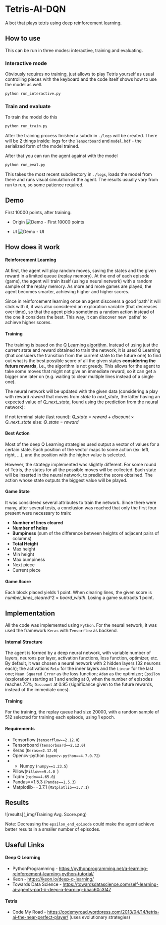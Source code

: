 # Tetris-AI-DQN

A bot that plays [tetris](https://en.wikipedia.org/wiki/Tetris) using deep reinforcement learning.

## How to use

This can be run in three modes: interactive, training and evaluating.

### Interactive mode

Obviously requires no training, just allows to play Tetris yourself as usual controlling pieces with the keyboard 
and the code itself shows how to use the model as well.
```bash
python run_interactive.py
```

### Train and evaluate

To train the model do this
```bash
python run_train.py
```
After the training process finished a subdir in `./logs` will be created. There will be 2 things inside: logs for the
[`Tensorboard`](https://www.tensorflow.org/guide/summaries_and_tensorboard) and `model.hdf` - the serialized form of
the model trained. 

After that you can run the agent against with the model

```bash
python run_eval.py
```
This takes the most recent subdirectory in `./logs`, loads the model from there and runs visual simulation of the agent.
The results usually vary from run to run, so some patience required.

## Demo

First 10000 points, after training.

- Origin
![Demo - First 10000 points](_img/Origin/demo.gif)

- UI
![Demo - UI](_img/demo-ui.gif)

## How does it work

#### Reinforcement Learning

At first, the agent will play random moves, saving the states and the given reward in a limited queue (replay memory). At the end of each episode (game), the agent will train itself (using a neural network) with a random sample of the replay memory. As more and more games are played, the agent becomes smarter, achieving higher and higher scores.

Since in reinforcement learning once an agent discovers a good 'path' it will stick with it, it was also considered an exploration variable (that decreases over time), so that the agent picks sometimes a random action instead of the one it considers the best. This way, it can discover new 'paths' to achieve higher scores.


#### Training

The training is based on the [Q Learning algorithm](https://en.wikipedia.org/wiki/Q-learning). Instead of using just the current state and reward obtained to train the network, it is used Q Learning (that considers the transition from the current state to the future one) to find out what is the best possible score of all the given states **considering the future rewards**, i.e., the algorithm is not greedy. This allows for the agent to take some moves that might not give an immediate reward, so it can get a bigger one later on (e.g. waiting to clear multiple lines instead of a single one).

The neural network will be updated with the given data (considering a play with reward *reward* that moves from *state* to *next_state*, the latter having an expected value of *Q_next_state*, found using the prediction from the neural network):

if not terminal state (last round): *Q_state* = *reward* + *discount* × *Q_next_state*
else: *Q_state* = *reward*


#### Best Action

Most of the deep Q Learning strategies used output a vector of values for a certain state. Each position of the vector maps to some action (ex: left, right, ...), and the position with the higher value is selected.

However, the strategy implemented was slightly different. For some round of Tetris, the states for all the possible moves will be collected. Each state will be inserted in the neural network, to predict the score obtained. The action whose state outputs the biggest value will be played.


#### Game State

It was considered several attributes to train the network. Since there were many, after several tests, a conclusion was reached that only the first four present were necessary to train:

- **Number of lines cleared**
- **Number of holes**
- **Bumpiness** (sum of the difference between heights of adjacent pairs of columns)
- **Total Height**
- Max height
- Min height
- Max bumpiness
- Next piece
- Current piece


#### Game Score

Each block placed yields 1 point. When clearing lines, the given score is *number_lines_cleared*^2 × *board_width*. Losing a game subtracts 1 point.


## Implementation

All the code was implemented using `Python`. For the neural network, it was used the framework `Keras` with `Tensorflow` as backend.

#### Internal Structure

The agent is formed by a deep neural network, with variable number of layers, neurons per layer, activation functions, loss function, optimizer, etc. By default, it was chosen a neural network with 2 hidden layers (32 neurons each); the activations `ReLu` for the inner layers and the `Linear` for the last one; `Mean Squared Error` as the loss function; `Adam` as the optimizer; `Epsilon` (exploration) starting at 1 and ending at 0, when the number of episodes reaches 75%; `Discount` at 0.95 (significance given to the future rewards, instead of the immediate ones).

#### Training

For the training, the replay queue had size 20000, with a random sample of 512 selected for training each episode, using 1 epoch.


#### Requirements

- Tensorflow (`tensorflow==2.12.0`)
- Tensorboard (`tensorboard==2.12.0`)
- Keras (`Keras==2.12.0`)
- Opencv-python (`opencv-python==4.7.0.72`)
- - Numpy (`numpy==1.23.5`)
- Pillow(`Pillow==9.4.0 `)
- Tqdm (`tqdm==4.65.0`)
- Pandas==1.5.3 (`Pandas==1.5.3`)
- Matplotlib==3.7.1 (`Matplotlib==3.7.1`)

## Results

![results](_img/Training Avg. Score.png)

Note: Decreasing the `epsilon_end_episode` could make the agent achieve better results in a smaller number of episodes.


## Useful Links

#### Deep Q Learning
- PythonProgramming - https://pythonprogramming.net/q-learning-reinforcement-learning-python-tutorial/
- Keon - https://keon.io/deep-q-learning/
- Towards Data Science - https://towardsdatascience.com/self-learning-ai-agents-part-ii-deep-q-learning-b5ac60c3f47

#### Tetris
- Code My Road - https://codemyroad.wordpress.com/2013/04/14/tetris-ai-the-near-perfect-player/ (uses evolutionary strategies)
